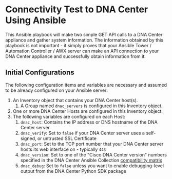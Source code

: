 # Connectivity Test to DNA Center Using Ansible

This Ansible playbook will make two simple GET API calls to a DNA Center appliance and gather system information.  The information obtained by this playbook is not important - it simply proves that your Ansible Tower / Automation Controller / AWX server can make an API connection to your DNA Center appliance and successfully obtain information from it.  

## Initial Configurations

The following configuration items and variables are necessary and assumed to be already configured on your Ansible server:

1. An Inventory object that contains your DNA Center host(s).
    1. A Group named `dnac_servers` is configured in this Inventory object.
2. One or more DNA Center Hosts are configured in this Inventory object.
3. The following variables are configured on each Host:
    1. `dnac_host`: Contains the IP address or DNS hostname of the DNA Center server
    2. `dnac_verify`: Set to `false` if your DNA Center server uses a self-signed, or untrusted SSL Certificate
    3. `dnac_port`: Set to the TCP port number that your DNA Center server hosts its web interface on - typically `443`
    4. `dnac_version`: Set to one of the "Cisco DNA Center version" numbers specified in the DNA Center Ansible Collection [compatibility matrix](https://github.com/cisco-en-programmability/dnacenter-ansible#compatibility-matrix)
    5. `dnac_debug`: Set to `false` unless you want to enable debugging-level output from the DNA Center Python SDK package